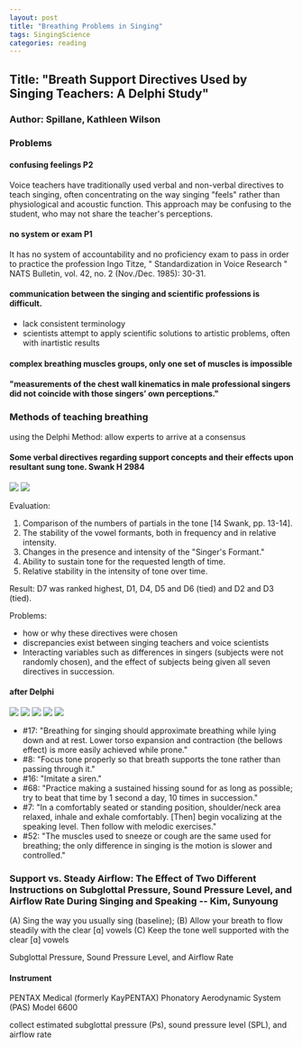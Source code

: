 ```yaml
---
layout: post
title: "Breathing Problems in Singing"
tags: SingingScience
categories: reading
---
```


## Title: "Breath Support Directives Used by Singing Teachers: A Delphi Study"

### Author: Spillane, Kathleen Wilson

### Problems

#### confusing feelings P2
Voice teachers have traditionally used verbal and non-verbal directives to teach singing, often concentrating on the way singing "feels" rather than physiological and acoustic function. This approach may be confusing to the student, who may not share the teacher's perceptions.

#### no system or exam P1
It has no system of accountability and no proficiency exam to pass in order to practice the profession
Ingo Titze, " Standardization in Voice Research " NATS Bulletin, vol. 42, no. 2 (Nov./Dec. 1985): 30-31.

#### communication between the singing and scientific professions is difficult.
* lack consistent terminology
* scientists attempt to apply scientific solutions to artistic problems, often with inartistic results

#### complex breathing muscles groups, only one set of muscles is impossible

#### "measurements of the chest wall kinematics in male professional singers did not coincide with those singers’ own perceptions."


### Methods of teaching breathing
using the Delphi Method: allow experts to arrive at a consensus

#### Some verbal directives regarding support concepts and their effects upon resultant sung tone. Swank H 2984

![](../images/2312w2_SenSing_Breathing_1.png)
![](../images/2312w2_SenSing_Breathing_2.png)

Evaluation:
1. Comparison of the numbers of partials in the tone [14 Swank, pp. 13-14].
2. The stability of the vowel formants, both in frequency and in relative intensity.
3. Changes in the presence and intensity of the "Singer's Formant."
4. Ability to sustain tone for the requested length of time.
5. Relative stability in the intensity of tone over time.

Result:
D7 was ranked highest, D1, D4, D5 and D6 (tied) and D2 and D3 (tied).

Problems:
* how or why these directives were chosen
* discrepancies exist between singing teachers and voice scientists
* Interacting variables such as differences in singers (subjects were not randomly chosen), and the effect of subjects being given all seven directives in succession.

#### after Delphi

![](../images/Directives_1.png)
![](../images/Directives_2.png)
![](../images/Directives_3.png)
![](../images/Directives_4.png)
![](../images/Directives_5.png)
* #17: "Breathing for singing should approximate breathing while lying down and at rest. Lower torso expansion and contraction (the bellows effect) is more easily achieved while prone."
* #8: "Focus tone properly so that breath supports the tone rather than passing through it."
* #16: "Imitate a siren."
* #68: "Practice making a sustained hissing sound for as long as possible; try to beat that time by 1 second a day, 10 times in succession."
* #7: "In a comfortably seated or standing position, shoulder/neck area relaxed, inhale and exhale comfortably. [Then] begin vocalizing at the speaking level. Then follow with melodic exercises."
* #52: "The muscles used to sneeze or cough are the same used for breathing; the only difference in singing is the motion is slower and controlled."


### Support vs. Steady Airflow: The Effect of Two Different Instructions on Subglottal Pressure, Sound Pressure Level, and Airflow Rate During Singing and Speaking -- Kim, Sunyoung

(A) Sing the way you usually sing (baseline); 
(B) Allow your breath to flow steadily with the clear [ɑ] vowels
(C) Keep the tone well supported with the clear [ɑ] vowels

Subglottal Pressure, Sound Pressure Level, and Airflow Rate

#### Instrument
PENTAX Medical (formerly KayPENTAX) Phonatory Aerodynamic System (PAS) Model 6600 

collect estimated subglottal pressure (Ps), sound pressure level (SPL), and airflow rate